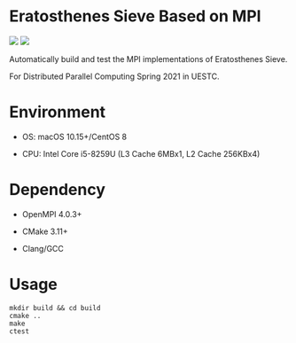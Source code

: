 # Eratosthenes Sieve Based on MPI
[![](https://img.shields.io/github/workflow/status/Matsubarai/UESTC-MPIEratosthenesSieve/CMake)](https://github.com/Matsubarai/UESTC-MPIEratosthenesSieve/actions/workflows/cmake.yml)
![](https://img.shields.io/badge/platform-linux%20%7C%20macos-lightgrey)

Automatically build and test the MPI implementations of Eratosthenes Sieve. 

For Distributed Parallel Computing Spring 2021 in UESTC.

# Environment
- OS: macOS 10.15+/CentOS 8

- CPU: Intel Core i5-8259U (L3 Cache 6MBx1, L2 Cache 256KBx4)

# Dependency
- OpenMPI 4.0.3+

- CMake 3.11+

- Clang/GCC

# Usage
```shell
mkdir build && cd build
cmake ..
make
ctest
```
